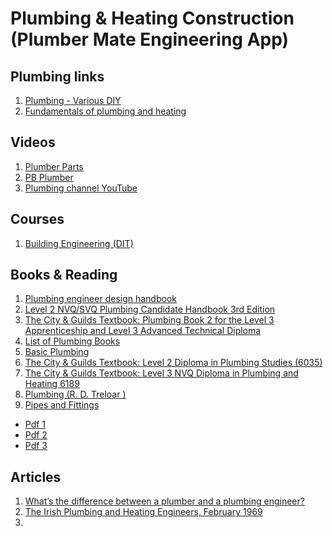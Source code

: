 # Plumbing & Heating Construction (Plumber Mate Engineering App)



## Plumbing links
1. [Plumbing - Various DIY](http://www.easy2diy.com/module_list.asp?parent1=Category&child1=Plumbing)
2. [Fundamentals of plumbing and heating](https://www.google.com/search?q=Fundamentals+of+plumbing+and+heating&ie=utf-8&oe=utf-8&client=firefox-b-ab)



## Videos
1. [Plumber Parts](https://www.youtube.com/user/plumberparts/playlists)
2. [PB Plumber](https://www.youtube.com/user/ImSanderCohen/featured)
3. [Plumbing channel YouTube](https://m.youtube.com/channel/UCchpiPYTBEg4DpK6mKfYi2A)



## Courses
1. [Building Engineering (DIT)](http://www.dit.ie/studyatdit/part-time/programmescourses/allcourses/buildingengineeringdt6030.html)



## Books & Reading
1. [Plumbing engineer design handbook](https://www.mepcafe.com/2018/04/plumbing-engineering-design-handbook-by.html)
2. [Level 2 NVQ/SVQ Plumbing Candidate Handbook 3rd Edition](https://www.bookdepository.com/Level-2-NVQ-SVQ-Plumbing-Candidate-Handbook-3rd-Edition-Jtl-Training/9780435031312?ref=grid-view)
3. [The City & Guilds Textbook: Plumbing Book 2 for the Level 3 Apprenticeship and Level 3 Advanced Technical Diploma](https://www.bookdepository.com/City-Guilds-Textbook-Plumbing-Book-2-for-Level-3-Apprenticeship-Level-3-Advanced-Technical-Diploma-Michael-Maskrey/9781510416468?ref=grid-view)
4. [List of Plumbing Books](https://www.bookdepository.com/category/1831/Plumbing)
5. [Basic Plumbing](https://www.abctlc.com/downloads/courses/Plumbing.pdf)
6. [The City & Guilds Textbook: Level 2 Diploma in Plumbing Studies (6035)](https://www.amazon.co.uk/City-Guilds-Textbook-Plumbing-Vocational/dp/0851932711)
7. [The City & Guilds Textbook: Level 3 NVQ Diploma in Plumbing and Heating 6189](https://www.amazon.co.uk/City-Guilds-Textbook-Diploma-Plumbing/dp/0851932738/ref=pd_sim_14_5?_encoding=UTF8&pd_rd_i=0851932738&pd_rd_r=e8d4c816-6fb6-11e8-80b3-9131ac438cd8&pd_rd_w=TNggv&pd_rd_wg=YZAAX&pf_rd_i=desktop-dp-sims&pf_rd_m=A3P5ROKL5A1OLE&pf_rd_p=3274180622111699416&pf_rd_r=8VPP0P2TNVAW7SMY351V&pf_rd_s=desktop-dp-sims&pf_rd_t=40701&psc=1&refRID=8VPP0P2TNVAW7SMY351V)
8. [Plumbing (R. D. Treloar )](https://www.easons.com/plumbing-r-d-treloar-9781405189590)
9. [Pipes and Fittings](https://en.wikipedia.org/wiki/Piping_and_plumbing_fitting)
 * [Pdf 1](http://www.muellerindustries.com/uploads/pdf/Streamline%20HVACR.pdf)
 * [Pdf 2](http://www.charlottepipe.com/Documents/CI_Technical_Manual/CI_Technical_Manual.pdf)
 * [Pdf 3](http://www.columbiapipe.com/PIN_ASSETS/PIN_Data/parsed/Charlotte_Pipe/Catalog/Plastic_Pipe_Fittings_DC-DWV(609).pdf)



## Articles
1. [What’s the difference between a plumber and a plumbing engineer?](http://www.enerdyneengineering.com/what_the_difference_between_a_plumber_and_a_plumbing_engineer.htm)
2. [The Irish Plumbing and Heating Engineers, February 1969](https://arrow.dit.ie/cgi/viewcontent.cgi?referer=https://www.google.com/&httpsredir=1&article=1058&context=bsn)
3. []()





